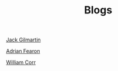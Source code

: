 ﻿---
layout: page
title: Blogs
description: >
  Here you can view the blog list for each member of Team Viteză.
menu: true
order: 1
---

[Jack Gilmartin](/jack/)

[Adrian Fearon](/adrian/)

[William Corr](/william/)